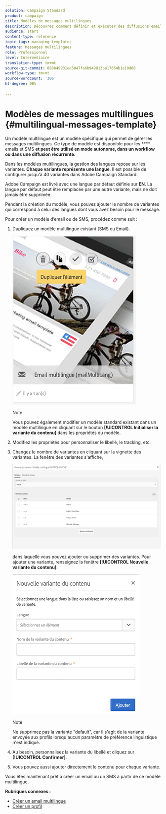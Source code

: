 ```yaml
---
solution: Campaign Standard
product: campaign
title: Modèles de messages multilingues
description: Découvrez comment définir et exécuter des diffusions email/SMS multilingues en une seule vague à partir des préférences linguistiques de vos clients segmentés automatiquement. Créez des rapports sur les performances de chaque diffusion en affinant par langue et par niveau individuel.
audience: start
content-type: reference
topic-tags: managing-templates
feature: Messages multilingues
role: Professionnel
level: Intermédiaire
translation-type: tm+mt
source-git-commit: 088b49931ee5047fa6b949813ba17654b1e10d60
workflow-type: tm+mt
source-wordcount: '306'
ht-degree: 98%

---
```



# Modèles de messages multilingues {#multilingual-messages-template}

Un modèle multilingue est un modèle spécifique qui permet de gérer les messages multilingues. Ce type de modèle est disponible pour les **** emails et SMS **et peut être utilisé en mode autonome, dans un workflow ou dans une diffusion récurrente.**

Dans les modèles multilingues, la gestion des langues repose sur les variantes. **Chaque variante représente une langue**. Il est possible de configurer jusqu&#39;à 40 variantes dans Adobe Campaign Standard.

Adobe Campaign est livré avec une langue par défaut définie sur **EN**. La langue par défaut peut être remplacée par une autre variante, mais ne doit jamais être supprimée.

Pendant la création du modèle, vous pouvez ajouter le nombre de variantes qui correspond à celui des langues dont vous avez besoin pour le message.

Pour créer un modèle d’email ou de SMS, procédez comme suit :

1. Dupliquez un modèle multilingue existant (SMS ou Email).

   ![](assets/multi_template_duplicate.png)

   >[!NOTE]
   >
   >Vous pouvez également modifier un modèle standard existant dans un modèle multilingue en cliquant sur le bouton **[!UICONTROL Initialiser la variante du contenu]** dans les propriétés du modèle.

1. Modifiez les propriétés pour personnaliser le libellé, le tracking, etc.

1. Changez le nombre de variantes en cliquant sur la vignette des variantes. La fenêtre des variantes s&#39;affiche,

   ![](assets/multi_template_variants.png)

   dans laquelle vous pouvez ajouter ou supprimer des variantes. Pour ajouter une variante, renseignez la fenêtre **[!UICONTROL Nouvelle variante du contenu]**.

   ![](assets/multi_template_newvariant.png)

   >[!NOTE]
   >
   >Ne supprimez pas la variante &quot;default&quot;, car il s&#39;agit de la variante envoyée aux profils lorsqu&#39;aucun paramètre de préférence linguistique n&#39;est indiqué.

1. Au besoin, personnalisez la variante du libellé et cliquez sur **[!UICONTROL Confirmer]**.

1. Vous pouvez aussi ajouter directement le contenu pour chaque variante.

Vous êtes maintenant prêt à créer un email ou un SMS à partir de ce modèle multilingue.

**Rubriques connexes :**

* [Créer un email multilingue](../../channels/using/creating-a-multilingual-email.md)
* [Créer un profil](../../audiences/using/creating-profiles.md)

